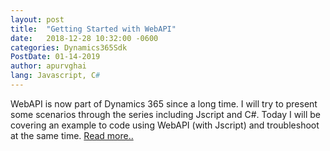```yaml
---
layout: post
title:  "Getting Started with WebAPI"
date:   2018-12-28 10:32:00 -0600
categories: Dynamics365Sdk
PostDate: 01-14-2019
author: apurvghai
lang: Javascript, C#
---
```


WebAPI is now part of Dynamics 365 since a long time. I will try to present some scenarios through the series including Jscript and C#. Today I will be covering an example to code using WebAPI (with Jscript) and troubleshoot at the same time. [Read more..](https://community.dynamics.com/crm/b/dynamicscrmsupportblog/archive/2016/11/06/getting-started-with-web-api-tips-tricks-to-troubleshoot-your-code)